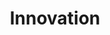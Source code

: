 ---
layout: posts_by_category
categories: Innovation
title: Innovation
permalink: /category/innovation
---